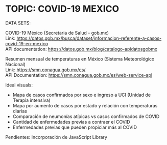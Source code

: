 # TOPIC: COVID-19 MEXICO

<p align=”justify”>DATA SETS: 

COVID-19 México (Secretaria de Salud - gob.mx) <br>
 Link: https://datos.gob.mx/busca/dataset/informacion-referente-a-casos-covid-19-en-mexico <br>
 API documentation: https://datos.gob.mx/blog/catalogo-apidatosgobmx
 
Resumen mensual de temperaturas en México (Sistema Meteorológico Nacional) <br>
Link: https://smn.conagua.gob.mx/es/ <br>
API Documentation: https://smn.conagua.gob.mx/es/web-service-api


 Ideal visuals:
 
- Mapa de casos confirmados por sexo e ingreso a UCI (Unidad de Terapia intensiva)
- Mapa por aumento de casos por estado y relación con temperaturas diarias
- Comparación de neumonías atípicas vs casos confirmados de COVID
- Cantidad de enfermedades previas a contraer el COVID
- Enfermedades previas que pueden propiciar más al COVID


Pendientes:
Incorporación de JavaScript Library</p>
